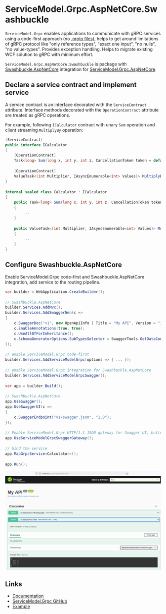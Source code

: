 # ServiceModel.Grpc.AspNetCore.Swashbuckle

`ServiceModel.Grpc` enables applications to communicate with gRPC services using a code-first approach (no [.proto files](https://learn.microsoft.com/en-us/aspnet/core/grpc/basics#proto-file)), helps to get around limitations of gRPC protocol like "only reference types", "exact one input", "no nulls", "no value-types". Provides exception handling. Helps to migrate existing WCF solution to gRPC with minimum effort.

`ServiceModel.Grpc.AspNetCore.Swashbuckle` is package with [Swashbuckle.AspNetCore](https://github.com/domaindrivendev/Swashbuckle.AspNetCore) integration for [ServiceModel.Grpc.AspNetCore](https://www.nuget.org/packages/ServiceModel.Grpc.AspNetCore).

## Declare a service contract and implement service

A service contract is an interface decorated with the `ServiceContract` attribute. Interface methods decorated with the `OperationContract` attribute are treated as gRPC operations.

For example, following `ICalculator` contract with unary `Sum` operation and client streaming `MultiplyBy` operation:

```csharp
[ServiceContract]
public interface ICalculator
{
    [OperationContract]
    Task<long> Sum(long x, int y, int z, CancellationToken token = default);

    [OperationContract]
    ValueTask<(int Multiplier, IAsyncEnumerable<int> Values)> MultiplyBy(IAsyncEnumerable<int> values, int multiplier, CancellationToken token = default);
}

internal sealed class Calculator : ICalculator
{
    public Task<long> Sum(long x, int y, int z, CancellationToken token)
    {
        ...
    }

    public ValueTask<(int Multiplier, IAsyncEnumerable<int> Values)> MultiplyBy(IAsyncEnumerable<int> values, int multiplier, CancellationToken token)
    {
        ...
    }
}
```

## Configure Swashbuckle.AspNetCore

Enable ServiceModel.Grpc code-first and Swashbuckle.AspNetCore integration, add service to the routing pipeline.

```csharp
var builder = WebApplication.CreateBuilder();

// Swashbuckle.AspNetCore
builder.Services.AddMvc();
builder.Services.AddSwaggerGen(c =>
{
    c.SwaggerDoc("v1", new OpenApiInfo { Title = "My API", Version = "1.0" });
    c.EnableAnnotations(true, true);
    c.UseAllOfForInheritance();
    c.SchemaGeneratorOptions.SubTypesSelector = SwaggerTools.GetDataContractKnownTypes;
});

// enable ServiceModel.Grpc code-first
builder.Services.AddServiceModelGrpc(options => { ... });

// enable ServiceModel.Grpc integration for Swashbuckle.AspNetCore
builder.Services.AddServiceModelGrpcSwagger();

var app = builder.Build();

// Swashbuckle.AspNetCore
app.UseSwagger();
app.UseSwaggerUI(c =>
{
    c.SwaggerEndpoint("v1/swagger.json", "1.0");
});

// Enable ServiceModel.Grpc HTTP/1.1 JSON gateway for Swagger UI, button "Try it out"
app.UseServiceModelGrpcSwaggerGateway();

// bind the service
app.MapGrpcService<Calculator>();

app.Run();
```

![UI demo](https://raw.githubusercontent.com/max-ieremenko/ServiceModel.Grpc/master/Sources/ServiceModel.Grpc.AspNetCore.Swashbuckle/readme-swagger-ui.png)

## Links

- [Documentation](https://max-ieremenko.github.io/ServiceModel.Grpc)
- [ServiceModel.Grpc GitHub](https://github.com/max-ieremenko/ServiceModel.Grpc)
- [Example](https://github.com/max-ieremenko/ServiceModel.Grpc/tree/master/Examples/Swagger)
